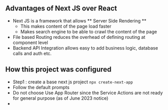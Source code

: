## Advantages of Next JS over React
- Next JS is a framework that allows ** Server Side Rendering **
  - This makes content of the page load faster
  - Makes search engine to be able to crawl the content of the page
- File based Routing reduces the overhead of defining routing at component level
- Backend API Integration allows easy to add business logic, database calls and auth etc.


## How this project was configured
- Step1 : create a base next js project `npx create-next-app`
- Follow the default prompts
- Do not choose Use App Router since the Service Actions are not ready for general purpose (as of June 2023 notice)
- 
